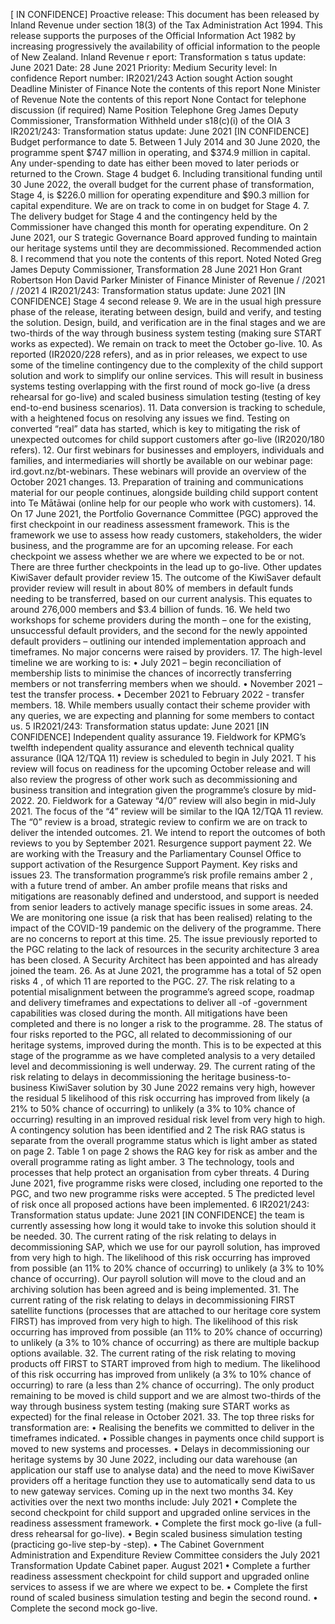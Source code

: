 \[ IN CONFIDENCE\] Proactive release: This document has been released by Inland Revenue under section 18(3) of the Tax Administration Act 1994. This release supports the purposes of the Official Information Act 1982 by increasing progressively the availability of official information to the people of New Zealand. Inland Revenue r eport: Transformation s tatus update: June 2021 Date: 28 June 2021 Priority: Medium Security level: In confidence Report number: IR2021/243 Action sought Action sought Deadline Minister of Finance Note the contents of this report None Minister of Revenue Note the contents of this report None Contact for telephone discussion (if required) Name Position Telephone Greg James Deputy Commissioner, Transformation Withheld under s18(c)(i) of the OIA 3 IR2021/243: Transformation status update: June 2021 \[IN CONFIDENCE\] Budget performance to date 5. Between 1 July 2014 and 30 June 2020, the programme spent $747 million in operating, and $374.9 million in capital. Any under-spending to date has either been moved to later periods or returned to the Crown. Stage 4 budget 6. Including transitional funding until 30 June 2022, the overall budget for the current phase of transformation, Stage 4, is $226.0 million for operating expenditure and $90.3 million for capital expenditure. We are on track to come in on budget for Stage 4. 7. The delivery budget for Stage 4 and the contingency held by the Commissioner have changed this month for operating expenditure. On 2 June 2021, our S trategic Governance Board approved funding to maintain our heritage systems until they are decommissioned. Recommended action 8. I recommend that you note the contents of this report. Noted Noted Greg James Deputy Commissioner, Transformation 28 June 2021 Hon Grant Robertson Hon David Parker Minister of Finance Minister of Revenue / /2021 / /2021 4 IR2021/243: Transformation status update: June 2021 \[IN CONFIDENCE\] Stage 4 second release 9. We are in the usual high pressure phase of the release, iterating between design, build and verify, and testing the solution. Design, build, and verification are in the final stages and we are two-thirds of the way through business system testing (making sure START works as expected). We remain on track to meet the October go-live. 10. As reported (IR2020/228 refers), and as in prior releases, we expect to use some of the timeline contingency due to the complexity of the child support solution and work to simplify our online services. This will result in business systems testing overlapping with the first round of mock go-live (a dress rehearsal for go-live) and scaled business simulation testing (testing of key end-to-end business scenarios). 11. Data conversion is tracking to schedule, with a heightened focus on resolving any issues we find. Testing on converted “real” data has started, which is key to mitigating the risk of unexpected outcomes for child support customers after go-live (IR2020/180 refers). 12. Our first webinars for businesses and employers, individuals and families, and intermediaries will shortly be available on our webinar page: ird.govt.nz/bt-webinars. These webinars will provide an overview of the October 2021 changes. 13. Preparation of training and communications material for our people continues, alongside building child support content into Te Mātāwai (online help for our people who work with customers). 14. On 17 June 2021, the Portfolio Governance Committee (PGC) approved the first checkpoint in our readiness assessment framework. This is the framework we use to assess how ready customers, stakeholders, the wider business, and the programme are for an upcoming release. For each checkpoint we assess whether we are where we expected to be or not. There are three further checkpoints in the lead up to go-live. Other updates KiwiSaver default provider review 15. The outcome of the KiwiSaver default provider review will result in about 80% of members in default funds needing to be transferred, based on our current analysis. This equates to around 276,000 members and $3.4 billion of funds. 16. We held two workshops for scheme providers during the month – one for the existing, unsuccessful default providers, and the second for the newly appointed default providers – outlining our intended implementation approach and timeframes. No major concerns were raised by providers. 17. The high-level timeline we are working to is: • July 2021 – begin reconciliation of membership lists to minimise the chances of incorrectly transferring members or not transferring members when we should. • November 2021 – test the transfer process. • December 2021 to February 2022 - transfer members. 18. While members usually contact their scheme provider with any queries, we are expecting and planning for some members to contact us. 5 IR2021/243: Transformation status update: June 2021 \[IN CONFIDENCE\] Independent quality assurance 19. Fieldwork for KPMG’s twelfth independent quality assurance and eleventh technical quality assurance (IQA 12/TQA 11) review is scheduled to begin in July 2021. T his review will focus on readiness for the upcoming October release and will also review the progress of other work such as decommissioning and business transition and integration given the programme’s closure by mid-2022. 20. Fieldwork for a Gateway “4/0” review will also begin in mid-July 2021. The focus of the “4” review will be similar to the IQA 12/TQA 11 review. The “0” review is a broad, strategic review to confirm we are on track to deliver the intended outcomes. 21. We intend to report the outcomes of both reviews to you by September 2021. Resurgence support payment 22. We are working with the Treasury and the Parliamentary Counsel Office to support activation of the Resurgence Support Payment. Key risks and issues 23. The transformation programme’s risk profile remains amber 2 , with a future trend of amber. An amber profile means that risks and mitigations are reasonably defined and understood, and support is needed from senior leaders to actively manage specific issues in some areas. 24. We are monitoring one issue (a risk that has been realised) relating to the impact of the COVID-19 pandemic on the delivery of the programme. There are no concerns to report at this time. 25. The issue previously reported to the PGC relating to the lack of resources in the security architecture 3 area has been closed. A Security Architect has been appointed and has already joined the team. 26. As at June 2021, the programme has a total of 52 open risks 4 , of which 11 are reported to the PGC. 27. The risk relating to a potential misalignment between the programme’s agreed scope, roadmap and delivery timeframes and expectations to deliver all -of -government capabilities was closed during the month. All mitigations have been completed and there is no longer a risk to the programme. 28. The status of four risks reported to the PGC, all related to decommissioning of our heritage systems, improved during the month. This is to be expected at this stage of the programme as we have completed analysis to a very detailed level and decommissioning is well underway. 29. The current rating of the risk relating to delays in decommissioning the heritage business-to-business KiwiSaver solution by 30 June 2022 remains very high, however the residual 5 likelihood of this risk occurring has improved from likely (a 21% to 50% chance of occurring) to unlikely (a 3% to 10% chance of occurring) resulting in an improved residual risk level from very high to high. A contingency solution has been identified and 2 The risk RAG status is separate from the overall programme status which is light amber as stated on page 2. Table 1 on page 2 shows the RAG key for risk as amber and the overall programme rating as light amber. 3 The technology, tools and processes that help protect an organisation from cyber threats. 4 During June 2021, five programme risks were closed, including one reported to the PGC, and two new programme risks were accepted. 5 The predicted level of risk once all proposed actions have been implemented. 6 IR2021/243: Transformation status update: June 2021 \[IN CONFIDENCE\] the team is currently assessing how long it would take to invoke this solution should it be needed. 30. The current rating of the risk relating to delays in decommissioning SAP, which we use for our payroll solution, has improved from very high to high. The likelihood of this risk occurring has improved from possible (an 11% to 20% chance of occurring) to unlikely (a 3% to 10% chance of occurring). Our payroll solution will move to the cloud and an archiving solution has been agreed and is being implemented. 31. The current rating of the risk relating to delays in decommissioning FIRST satellite functions (processes that are attached to our heritage core system FIRST) has improved from very high to high. The likelihood of this risk occurring has improved from possible (an 11% to 20% chance of occurring) to unlikely (a 3% to 10% chance of occurring) as there are multiple backup options available. 32. The current rating of the risk relating to moving products off FIRST to START improved from high to medium. The likelihood of this risk occurring has improved from unlikely (a 3% to 10% chance of occurring) to rare (a less than 2% chance of occurring). The only product remaining to be moved is child support and we are almost two-thirds of the way through business system testing (making sure START works as expected) for the final release in October 2021. 33. The top three risks for transformation are: • Realising the benefits we committed to deliver in the timeframes indicated. • Possible changes in payments once child support is moved to new systems and processes. • Delays in decommissioning our heritage systems by 30 June 2022, including our data warehouse (an application our staff use to analyse data) and the need to move KiwiSaver providers off a heritage function they use to automatically send data to us to new gateway services. Coming up in the next two months 34. Key activities over the next two months include: July 2021 • Complete the second checkpoint for child support and upgraded online services in the readiness assessment framework. • Complete the first mock go-live (a full-dress rehearsal for go-live). • Begin scaled business simulation testing (practicing go-live step-by -step). • The Cabinet Government Administration and Expenditure Review Committee considers the July 2021 Transformation Update Cabinet paper. August 2021 • Complete a further readiness assessment checkpoint for child support and upgraded online services to assess if we are where we expect to be. • Complete the first round of scaled business simulation testing and begin the second round. • Complete the second mock go-live.